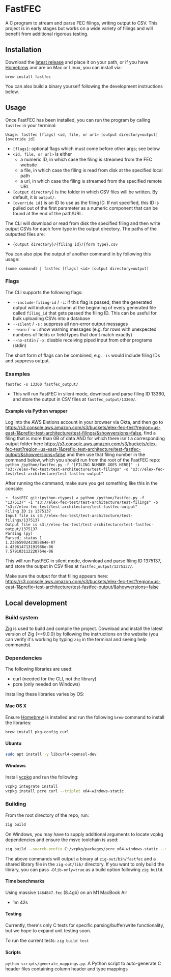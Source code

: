 # FastFEC

A C program to stream and parse FEC filings, writing output to CSV. This project is in early stages but works on a wide variety of filings and will benefit from additional rigorous testing.

## Installation

Download the [latest release](https://github.com/WPMedia/FastFEC/releases/latest) and place it on your path, or if you have [Homebrew](https://brew.sh/) and are on Mac or Linux, you can install via:

```
brew install fastfec
```

You can also build a binary yourself following the development instructions below.

## Usage

Once FastFEC has been installed, you can run the program by calling `fastfec` in your terminal:

```
Usage: fastfec [flags] <id, file, or url> [output directory=output] [override id]
```

- `[flags]`: optional flags which must come before other args; see below
- `<id, file, or url>` is either
  - a numeric ID, in which case the filing is streamed from the FEC website
  - a file, in which case the filing is read from disk at the specified local path
  - a url, in which case the filing is streamed from the specified remote URL
- `[output directory]` is the folder in which CSV files will be written. By default, it is `output/`.
- `[override id]` is an ID to use as the filing ID. If not specified, this ID is pulled out of the first parameter as a numeric component that can be found at the end of the path/URL.

The CLI will download or read from disk the specified filing and then write output CSVs for each form type in the output directory. The paths of the outputted files are:

- `{output directory}/{filing id}/{form type}.csv`

You can also pipe the output of another command in by following this usage:

```
[some command] | fastfec [flags] <id> [output directory=output]
```

### Flags

The CLI supports the following flags:

- `--include-filing-id` / `-i`: if this flag is passed, then the generated output will include a column at the beginning of every generated file called `filing_id` that gets passed the filing ID. This can be useful for bulk uploading CSVs into a database
- `--silent` / `-s` : suppress all non-error output messages
- `--warn` / `-w` : show warning messages (e.g. for rows with unexpected numbers of fields or field types that don't match exactly)
- `--no-stdin` / `-x`: disable receiving piped input from other programs (stdin)

The short form of flags can be combined, e.g. `-is` would include filing IDs and suppress output.

### Examples

`fastfec -s 13360 fastfec_output/`

- This will run FastFEC in silent mode, download and parse filing ID 13360, and store the output in CSV files at `fastfec_output/13360/`.

#### Example via Python wrapper

Log into the AWS Eletions account in your browser via Okta, and then go to https://s3.console.aws.amazon.com/s3/buckets/elex-fec-test?region=us-east-1&prefix=test-architecture/test-filings/&showversions=false, find a filing that is more than 0B of data AND for which there isn't a corresponding output folder here https://s3.console.aws.amazon.com/s3/buckets/elex-fec-test?region=us-east-1&prefix=test-architecture/test-fastfec-output/&showversions=false and then use that filing number in the command below, which you should run from the root of the FastFEC repo:
`python /python/fastfec.py -f "[FILING NUMBER GOES HERE]" -i "s3://elex-fec-test/test-architecture/test-filings" -o "s3://elex-fec-test/test-architecture/test-fastfec-output"`

After running the command, make sure you get something like this in the console:

```
➜  fastFEC git:(python-ctypes) ✗ python /python/fastfec.py -f "1375137" -i "s3://elex-fec-test/test-architecture/test-filings" -o "s3://elex-fec-test/test-architecture/test-fastfec-output"
Filing ID is 1375137
Input file is s3://elex-fec-test/test-architecture/test-filings/1375137
Output file is s3://elex-fec-test/test-architecture/test-fastfec-output/1375137
Parsing (py)
Parsed; status 1
1.2386590242385864e-07
4.439614713191986e-06
7.579103112220764e-06
```

This will run FastFEC in silent mode, download and parse filing ID 1375137, and store the output in CSV files at `fastfec_output/1375137/`.

Make sure the output for that filing appears here: https://s3.console.aws.amazon.com/s3/buckets/elex-fec-test?region=us-east-1&prefix=test-architecture/test-fastfec-output/&showversions=false

## Local development

### Build system

[Zig](https://ziglang.org/) is used to build and compile the project. Download and install the latest version of Zig (>=9.0.0) by following the instructions on the website (you can verify it's working by typing `zig` in the terminal and seeing help commands).

### Dependencies

The following libraries are used:

- curl (needed for the CLI, not the library)
- pcre (only needed on Windows)

Installing these libraries varies by OS:

#### Mac OS X

Ensure [Homebrew](https://brew.sh/) is installed and run the following `brew` command to install the libraries:

```sh
brew install pkg-config curl
```

#### Ubuntu

```sh
sudo apt install -y libcurl4-openssl-dev
```

#### Windows

Install [vcpkg](https://vcpkg.io) and run the following:

```sh
vcpkg integrate install
vcpkg install pcre curl --triplet x64-windows-static
```

### Building

From the root directory of the repo, run:

```sh
zig build
```

On Windows, you may have to supply additional arguments to locate vcpkg dependencies and ensure the msvc toolchain is used:

```sh
zig build --search-prefix C:/vcpkg/packages/pcre_x64-windows-static --search-prefix C:/vcpkg/packages/curl_x64-windows-static --search-prefix C:/vcpkg/packages/zlib_x64-windows-static -Dtarget=x86_64-windows-msvc
```

The above commands will output a binary at `zig-out/bin/fastfec` and a shared library file in the `zig-out/lib/` directory. If you want to only build the library, you can pass `-Dlib-only=true` as a build option following `zig build`.

#### Time benchmarks

Using massive `1464847.fec` (8.4gb) on an M1 MacBook Air

- 1m 42s

#### Testing

Currently, there's only C tests for specific parsing/buffer/write functionality, but we hope to expand unit testing soon.

To run the current tests: `zig build test`

#### Scripts

`python scripts/generate_mappings.py`: A Python script to auto-generate C header files containing column header and type mappings
